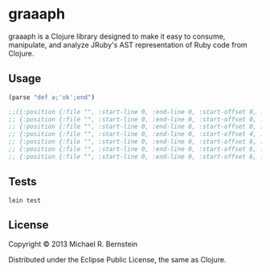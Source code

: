 # graaaph

graaaph is a Clojure library designed to make it easy to consume, manipulate, and analyze JRuby's AST representation of Ruby code from Clojure.

## Usage

```clojure
(parse "def a;'ok';end")

;;({:position {:file "", :start-line 0, :end-line 0, :start-offset 0, :end-offset 14}, :type "ROOTNODE"}
;; {:position {:file "", :start-line 0, :end-line 0, :start-offset 0, :end-offset 14}, :type "NEWLINENODE"}
;; {:position {:file "", :start-line 0, :end-line 0, :start-offset 0, :end-offset 14}, :type "DEFNNODE"}
;; {:position {:file "", :start-line 0, :end-line 0, :start-offset 4, :end-offset 5}, :type "ARGUMENTNODE"}
;; {:position {:file "", :start-line 0, :end-line 0, :start-offset 6, :end-offset 6}, :type "ARGSNODE"}
;; {:position {:file "", :start-line 0, :end-line 0, :start-offset 6, :end-offset 11}, :type "NEWLINENODE"}
;; {:position {:file "", :start-line 0, :end-line 0, :start-offset 6, :end-offset 10}, :type "STRNODE"})
```

## Tests

`lein test`

## License

Copyright © 2013 Michael R. Bernstein

Distributed under the Eclipse Public License, the same as Clojure.
